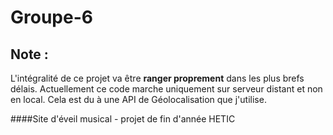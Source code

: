 # Groupe-6
Note :
-
L'intégralité de ce projet va être **ranger proprement** dans les plus brefs délais. Actuellement ce code marche uniquement sur serveur distant et non en local.
Cela est du à une API de Géolocalisation que j'utilise.

####Site d'éveil musical - projet de fin d'année HETIC
